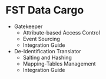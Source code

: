 # FST Data Cargo


- Gatekeeper
  - Attribute-based Access Control
  - Event Sourcing
  - Integration Guide
- De-Identification Translator
  - Salting and Hashing
  - Mapping-Tables Management
  - Integration Guide